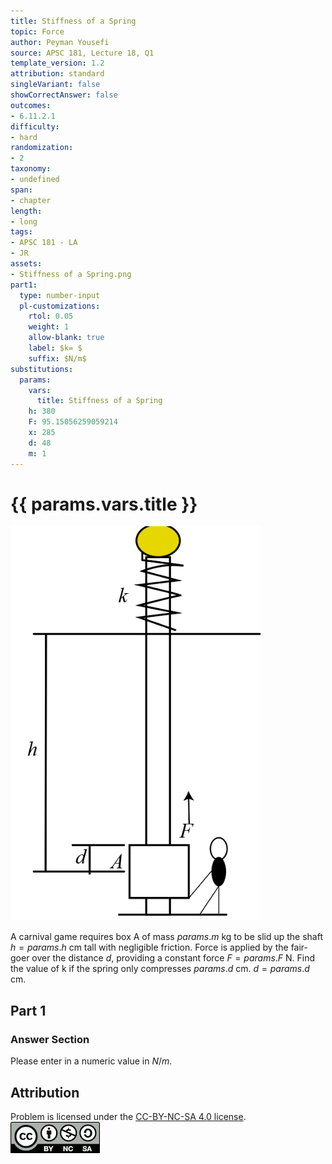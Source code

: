 ```yaml
---
title: Stiffness of a Spring
topic: Force
author: Peyman Yousefi
source: APSC 181, Lecture 18, Q1
template_version: 1.2
attribution: standard
singleVariant: false
showCorrectAnswer: false
outcomes:
- 6.11.2.1
difficulty:
- hard
randomization:
- 2
taxonomy:
- undefined
span:
- chapter
length:
- long
tags:
- APSC 181 - LA
- JR
assets:
- Stiffness of a Spring.png
part1:
  type: number-input
  pl-customizations:
    rtol: 0.05
    weight: 1
    allow-blank: true
    label: $k= $
    suffix: $N/m$
substitutions:
  params:
    vars:
      title: Stiffness of a Spring
    h: 380
    F: 95.15056259059214
    x: 285
    d: 48
    m: 1
---
```

# {{ params.vars.title }}
<img src="Stiffness of a Spring.png" width=400>

A carnival game requires box A of mass ${{ params.m }}$ kg to be slid up the shaft $h = {{ params.h }}$ cm tall with negligible friction.
Force is applied by the fair-goer over the distance $d$, providing a constant force $F = {{ params.F }}$ N.
Find the value of k if the spring only compresses ${{ params.d }}$ cm.
$d = {{ params.d }}$ cm.

## Part 1

### Answer Section

Please enter in a numeric value in $N/m$.

## Attribution

Problem is licensed under the [CC-BY-NC-SA 4.0 license](https://creativecommons.org/licenses/by-nc-sa/4.0/).<br> ![The Creative Commons 4.0 license requiring attribution-BY, non-commercial-NC, and share-alike-SA license.](https://raw.githubusercontent.com/firasm/bits/master/by-nc-sa.png)